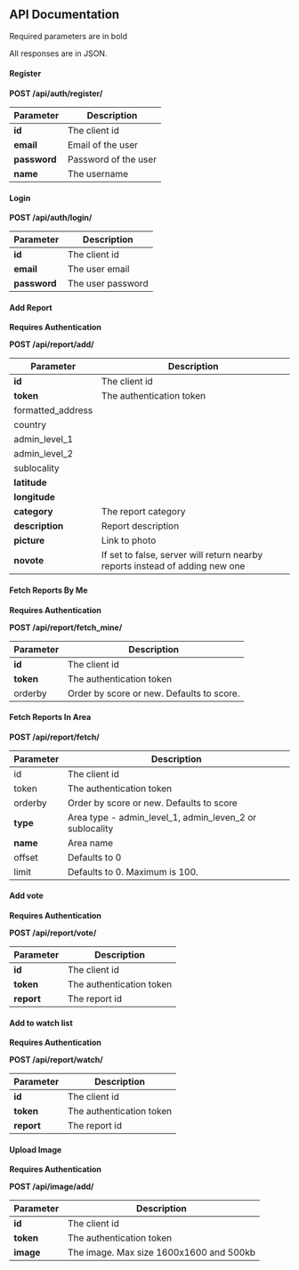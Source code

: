 ## API Documentation

Required parameters are in bold

All responses are in JSON.

#### Register

__POST /api/auth/register/__

Parameter 		| Description
----------------|---------------------
__id__			| The client id
__email__		| Email of the user
__password__	| Password of the user
__name__ 		| The username


#### Login

__POST /api/auth/login/__

Parameter		| Description
----------------|------------------
__id__			| The client id
__email__ 		| The user email
__password__ 	| The user password


#### Add Report

__Requires Authentication__

__POST /api/report/add/__

Parameter				| Description
------------------------|------------------
__id__					| The client id
__token__ 				| The authentication token
formatted_address	 	| 
country					| 
admin_level_1			|
admin_level_2			|
sublocality				|
__latitude__			|
__longitude__			|
__category__			| The report category
__description__			| Report description
__picture__				| Link to photo
__novote__				| If set to false, server will return nearby reports instead of adding new one


#### Fetch Reports By Me

__Requires Authentication__

__POST /api/report/fetch_mine/__

Parameter				| Description
------------------------|------------------
__id__					| The client id
__token__ 				| The authentication token
orderby					| Order by score or new. Defaults to score.


#### Fetch Reports In Area

__POST /api/report/fetch/__

Parameter				| Description
------------------------|------------------
id						| The client id
token 					| The authentication token
orderby					| Order by score or new. Defaults to score
__type__				| Area type - admin_level_1, admin_leven_2 or sublocality
__name__				| Area name
offset					| Defaults to 0
limit					| Defaults to 0. Maximum is 100.


#### Add vote

__Requires Authentication__

__POST /api/report/vote/__

Parameter				| Description
------------------------|------------------
__id__					| The client id
__token__ 				| The authentication token
__report__				| The report id


#### Add to watch list

__Requires Authentication__

__POST /api/report/watch/__

Parameter				| Description
------------------------|------------------
__id__					| The client id
__token__ 				| The authentication token
__report__				| The report id


#### Upload Image

__Requires Authentication__

__POST /api/image/add/__

Parameter				| Description
------------------------|------------------
__id__					| The client id
__token__ 				| The authentication token
__image__				| The image. Max size 1600x1600 and 500kb

